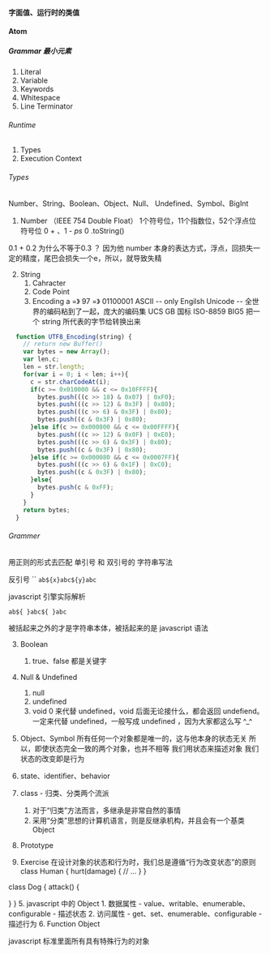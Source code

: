 #### 字面值、运行时的类值

#### Atom
##### Grammar 最小元素
1. Literal
2. Variable
3. Keywords
4. Whitespace
5. Line Terminator
###### Runtime
1. Types
2. Execution Context

###### Types 
Number、String、Boolean、Object、Null、
Undefined、Symbol、BigInt

1. Number （IEEE 754 Double Float）
   1个符号位，11个指数位，52个浮点位
    符号位 0 + 、1 - 
  *ps* 0 .toString()

  0.1 + 0.2 为什么不等于0.3 ？ 因为他 number 本身的表达方式，浮点，回损失一定的精度，尾巴会损失一个e，所以，就导致失精

2. String
   1. Cahracter
   2. Code Point
   3. Encoding
    a  =》 97  =》 01100001
  ASCII -- only Engilsh
  Unicode -- 全世界的编码粘到了一起，庞大的编码集
  UCS
  GB 国标
  ISO-8859
  BIG5
  把一个 string 所代表的字节给转换出来
```javascript
  function UTF8_Encoding(string) {
    // return new Buffer()
    var bytes = new Array(); 
    var len,c;
    len = str.length;
    for(var i = 0; i < len; i++){
      c = str.charCodeAt(i);
      if(c >= 0x010000 && c <= 0x10FFFF){
        bytes.push(((c >> 18) & 0x07) | 0xF0);
        bytes.push(((c >> 12) & 0x3F) | 0x80);
        bytes.push(((c >> 6) & 0x3F) | 0x80);
        bytes.push((c & 0x3F) | 0x80);
      }else if(c >= 0x000800 && c <= 0x00FFFF){
        bytes.push(((c >> 12) & 0x0F) | 0xE0);
        bytes.push(((c >> 6) & 0x3F) | 0x80);
        bytes.push((c & 0x3F) | 0x80);
      }else if(c >= 0x000080 && c <= 0x0007FF){
        bytes.push(((c >> 6) & 0x1F) | 0xC0);
        bytes.push((c & 0x3F) | 0x80);
      }else{
        bytes.push(c & 0xFF);
      }
    }
    return bytes;
  }
```
###### Grammer
用正则的形式去匹配 单引号 和 双引号的 字符串写法

反引号 ``
`ab${x}abc${y}abc`

javascript 引擎实际解析

`ab${
}abc${
}abc`

被括起来之外的才是字符串本体，被括起来的是 javascript 语法

3. Boolean 
   1. true、false 都是关键字
4. Null & Undefined
   1. null
   2. undefined
   3. void 0 来代替 undefined，void 后面无论接什么，都会返回 undefiend。一定来代替 undefined，一般写成 undefined ，因为大家都这么写 ^_^
   

5. Object、Symbol
   所有任何一个对象都是唯一的，这与他本身的状态无关
   所以，即使状态完全一致的两个对象，也并不相等
   我们用状态来描述对象
   我们状态的改变即是行为
  1. state、identifier、behavior
  2. class - 归类、分类两个流派
     1. 对于“归类”方法而言，多继承是非常自然的事情
     2. 采用“分类”思想的计算机语言，则是反继承机构，并且会有一个基类Object
  3. Prototype
  4. Exercise 在设计对象的状态和行为时，我们总是遵循“行为改变状态”的原则
class Human {
  hurt(damage) {
    // ...
  }
}

class Dog {
  attack() {

  }
}
  5. javascript 中的 Object
     1. 数据属性 - value、writable、enumerable、configurable - 描述状态
     2. 访问属性 - get、set、enumerable、configurable - 描述行为
  6. Function Object

javascript 标准里面所有具有特殊行为的对象